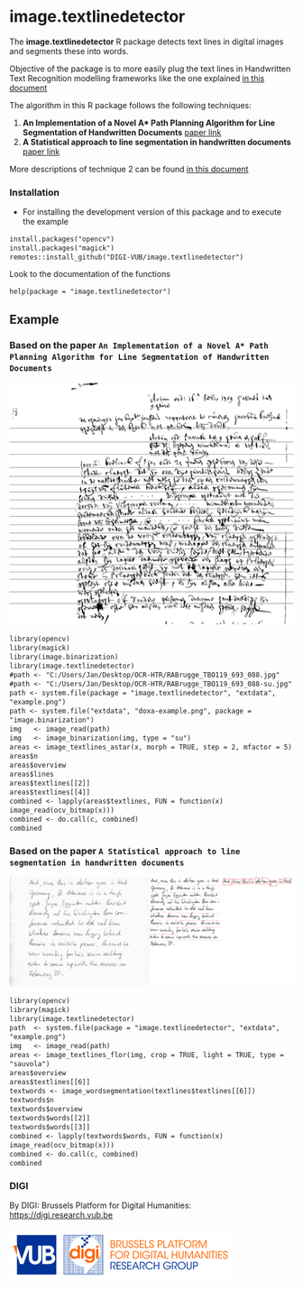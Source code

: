 # image.textlinedetector

The  **image.textlinedetector** R package detects text lines in digital images and segments these into words.

Objective of the package is to more easily plug the text lines in Handwritten Text Recognition modelling frameworks like the one explained [in this document](http://www.jpuigcerver.net/pubs/jpuigcerver_icdar2017.pdf) 

The algorithm in this R package follows the following techniques:

1. __An Implementation of a Novel A* Path Planning Algorithm for Line Segmentation of Handwritten Documents__ [paper link](https://github.com/smeucci/LineSegm/blob/master/c%2B%2B/linesegm/docs/relazione.pdf)
2. __A Statistical approach to line segmentation in handwritten documents__ [paper link](http://citeseerx.ist.psu.edu/viewdoc/download?doi=10.1.1.88.5806&rep=rep1&type=pdf)

More descriptions of technique 2 can be found [in this document](https://github.com/arthurflor23/text-segmentation/blob/master/doc/Text%20Segmentation.pdf)

### Installation

- For installing the development version of this package and to execute the example 

```
install.packages("opencv")
install.packages("magick")
remotes::install_github("DIGI-VUB/image.textlinedetector")
```

Look to the documentation of the functions

```
help(package = "image.textlinedetector")
```

## Example

### Based on the paper `An Implementation of a Novel A* Path Planning Algorithm for Line Segmentation of Handwritten Documents`

![](https://raw.githubusercontent.com/DIGI-VUB/image.textlinedetector/master/inst/extdata/example-result-astar.png)

```
library(opencv)
library(magick)
library(image.binarization)
library(image.textlinedetector)
#path <- "C:/Users/Jan/Desktop/OCR-HTR/RABrugge_TBO119_693_088.jpg"
#path <- "C:/Users/Jan/Desktop/OCR-HTR/RABrugge_TBO119_693_088-su.jpg"
path <- system.file(package = "image.textlinedetector", "extdata", "example.png")
path <- system.file("extdata", "doxa-example.png", package = "image.binarization")
img   <- image_read(path)
img   <- image_binarization(img, type = "su")
areas <- image_textlines_astar(x, morph = TRUE, step = 2, mfactor = 5)
areas$n
areas$overview
areas$lines
areas$textlines[[2]]
areas$textlines[[4]]
combined <- lapply(areas$textlines, FUN = function(x) image_read(ocv_bitmap(x)))
combined <- do.call(c, combined)
combined
```

### Based on the paper `A Statistical approach to line segmentation in handwritten documents`

![](https://raw.githubusercontent.com/DIGI-VUB/image.textlinedetector/master/inst/extdata/example-result.png)


```{r}
library(opencv)
library(magick)
library(image.textlinedetector)
path  <- system.file(package = "image.textlinedetector", "extdata", "example.png")
img   <- image_read(path)
areas <- image_textlines_flor(img, crop = TRUE, light = TRUE, type = "sauvola")
areas$overview
areas$textlines[[6]]
textwords <- image_wordsegmentation(textlines$textlines[[6]])
textwords$n
textwords$overview
textwords$words[[2]]
textwords$words[[3]]
combined <- lapply(textwords$words, FUN = function(x) image_read(ocv_bitmap(x)))
combined <- do.call(c, combined)
combined
```

### DIGI

By DIGI: Brussels Platform for Digital Humanities: https://digi.research.vub.be

![](tools/logo.png)